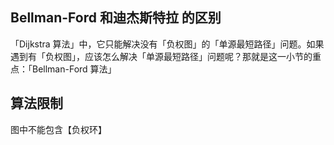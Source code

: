 ## Bellman-Ford 和迪杰斯特拉 的区别
「Dijkstra 算法」中，它只能解决没有「负权图」的「单源最短路径」问题。如果遇到有「负权图」，应该怎么解决「单源最短路径」问题呢？那就是这一小节的重点：「Bellman-Ford 算法」

## 算法限制
图中不能包含【负权环】

